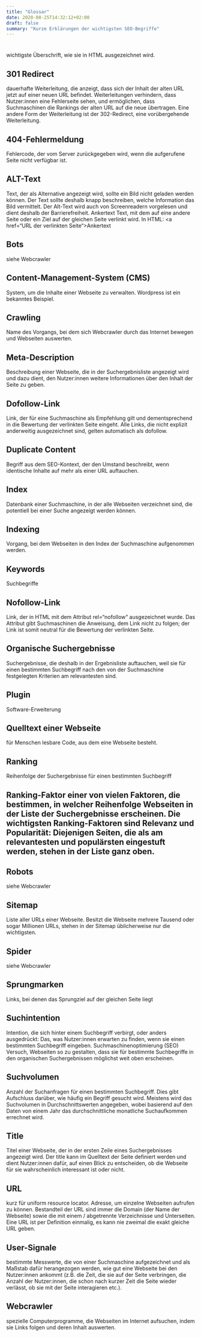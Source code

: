 ```yaml
---
title: "Glossar"
date: 2020-08-25T14:32:12+02:00
draft: false
summary: "Kurze Erklärungen der wichtigsten SEO-Begriffe"
---
```


## <h1>
wichtigste Überschrift, wie sie in HTML ausgezeichnet wird.
## 301 Redirect
dauerhafte Weiterleitung, die anzeigt, dass sich der Inhalt der alten URL jetzt auf einer neuen URL befindet. Weiterleitungen verhindern, dass Nutzer:innen eine Fehlerseite sehen, und ermöglichen, dass Suchmaschinen die Rankings der alten URL auf die neue übertragen. Eine andere Form der Weiterleitung ist der 302-Redirect, eine vorübergehende Weiterleitung.
## 404-Fehlermeldung
Fehlercode, der vom Server zurückgegeben wird, wenn die aufgerufene Seite nicht verfügbar ist.
## ALT-Text
Text, der als Alternative angezeigt wird, sollte ein Bild nicht geladen werden können. Der Text sollte deshalb knapp beschreiben, welche Information das Bild vermittelt. Der Alt-Text wird auch von Screenreadern vorgelesen und dient deshalb der Barrierefreiheit.
Ankertext Text, mit dem auf eine andere Seite oder ein Ziel auf der gleichen Seite verlinkt wird. In HTML: <a href=“URL der verlinkten Seite“>Ankertext</a>
## Bots
siehe Webcrawler
## Content-Management-System (CMS)
System, um die Inhalte einer Webseite zu verwalten. Wordpress ist ein bekanntes Beispiel.
## Crawling
Name des Vorgangs, bei dem sich Webcrawler durch das Internet bewegen und Webseiten auswerten.
## Meta-Description
Beschreibung einer Webseite, die in der Suchergebnisliste angezeigt wird und dazu dient, den Nutzer:innen weitere Informationen über den Inhalt der Seite zu geben.
## Dofollow-Link
Link, der für eine Suchmaschine als Empfehlung gilt und dementsprechend in die Bewertung der verlinkten Seite eingeht. Alle Links, die nicht explizit anderweitig ausgezeichnet sind, gelten automatisch als dofollow.
## Duplicate Content
Begriff aus dem SEO-Kontext, der den Umstand beschreibt, wenn identische Inhalte auf mehr als einer URL auftauchen.
## Index
Datenbank einer Suchmaschine, in der alle Webseiten verzeichnet sind, die potentiell bei einer Suche angezeigt werden können.
## Indexing
Vorgang, bei dem Webseiten in den Index der Suchmaschine aufgenommen werden.
## Keywords
Suchbegriffe
## Nofollow-Link
Link, der in HTML mit dem Attribut rel=“nofollow“ ausgezeichnet wurde. Das Attribut gibt Suchmaschinen die Anweisung, dem Link nicht zu folgen; der Link ist somit neutral für die Bewertung der verlinkten Seite.
## Organische Suchergebnisse
Suchergebnisse, die deshalb in der Ergebnisliste auftauchen, weil sie für einen bestimmten Suchbegriff nach den von der Suchmaschine festgelegten Kriterien am relevantesten sind.
## Plugin
Software-Erweiterung
## Quelltext einer Webseite
für Menschen lesbare Code, aus dem eine Webseite besteht.
## Ranking
Reihenfolge der Suchergebnisse für einen bestimmten Suchbegriff
## Ranking-Faktor einer von vielen Faktoren, die bestimmen, in welcher Reihenfolge Webseiten in der Liste der Suchergebnisse erscheinen. Die wichtigsten Ranking-Faktoren sind Relevanz und Popularität: Diejenigen Seiten, die als am relevantesten und populärsten eingestuft werden, stehen in der Liste ganz oben.
## Robots
siehe Webcrawler
## Sitemap
Liste aller URLs einer Webseite. Besitzt die Webseite mehrere Tausend oder sogar Millionen URLs, stehen in der Sitemap üblicherweise nur die wichtigsten.
## Spider
siehe Webcrawler
## Sprungmarken
Links, bei denen das Sprungziel auf der gleichen Seite liegt
## Suchintention
Intention, die sich hinter einem Suchbegriff verbirgt, oder anders ausgedrückt: Das, was Nutzer:innen erwarten zu finden, wenn sie einen bestimmten Suchbegriff eingeben.
Suchmaschinenoptimierung (SEO) Versuch, Webseiten so zu gestalten, dass sie für bestimmte Suchbegriffe in den organischen Suchergebnissen möglichst weit oben erscheinen.
## Suchvolumen
Anzahl der Suchanfragen für einen bestimmten Suchbegriff. Dies gibt Aufschluss darüber, wie häufig ein Begriff gesucht wird. Meistens wird das Suchvolumen in Durchschnittswerten angegeben, wobei basierend auf den Daten von einem Jahr das durchschnittliche monatliche Suchaufkommen errechnet wird.
## Title
Titel einer Webseite, der in der ersten Zeile eines Suchergebnisses angezeigt wird. Der title kann im Quelltext der Seite definiert werden und dient Nutzer:innen dafür, auf einen Blick zu entscheiden, ob die Webseite für sie wahrscheinlich interessant ist oder nicht.
## URL
kurz für uniform resource locator. Adresse, um einzelne Webseiten aufrufen zu können. Bestandteil der URL sind immer die Domain (der Name der Webseite) sowie die mit einem / abgetrennte Verzeichnisse und Unterseiten. Eine URL ist per Definition einmalig, es kann nie zweimal die exakt gleiche URL geben.
## User-Signale
bestimmte Messwerte, die von einer Suchmaschine aufgezeichnet und als Maßstab dafür herangezogen werden, wie gut eine Webseite bei den Nutzer:innen ankommt (z.B. die Zeit, die sie auf der Seite verbringen, die Anzahl der Nutzer:innen, die schon nach kurzer Zeit die Seite wieder verlässt, ob sie mit der Seite interagieren etc.).
## Webcrawler
spezielle Computerprogramme, die Webseiten im Internet aufsuchen, indem sie Links folgen und deren Inhalt auswerten.
